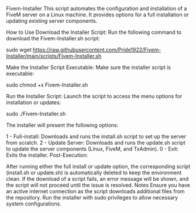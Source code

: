 Fivem-Installer
This script automates the configuration and installation of a FiveM server on a Linux machine. It provides options for a full installation or updating existing server components.

How to Use
Download the Installer Script: Run the following command to download the Fivem-Installer.sh script:

sudo wget https://raw.githubusercontent.com/Pride1922/Fivem-Installer/main/scripts/Fivem-Installer.sh


Make the Installer Script Executable: Make sure the installer script is executable:

sudo chmod +x Fivem-Installer.sh

Run the Installer Script: Launch the script to access the menu options for installation or updates:

sudo ./Fivem-Installer.sh


The installer will present the following options:

1 - Full-install: Downloads and runs the install.sh script to set up the server from scratch.
2 - Update Server: Downloads and runs the update.sh script to update the server components (Linux, FiveM, and TxAdmin).
0 - Exit: Exits the installer.
Post-Execution:

After running either the full install or update option, the corresponding script (install.sh or update.sh) is automatically deleted to keep the environment clean.
If the download of a script fails, an error message will be shown, and the script will not proceed until the issue is resolved.
Notes
Ensure you have an active internet connection as the script downloads additional files from the repository.
Run the installer with sudo privileges to allow necessary system configurations.